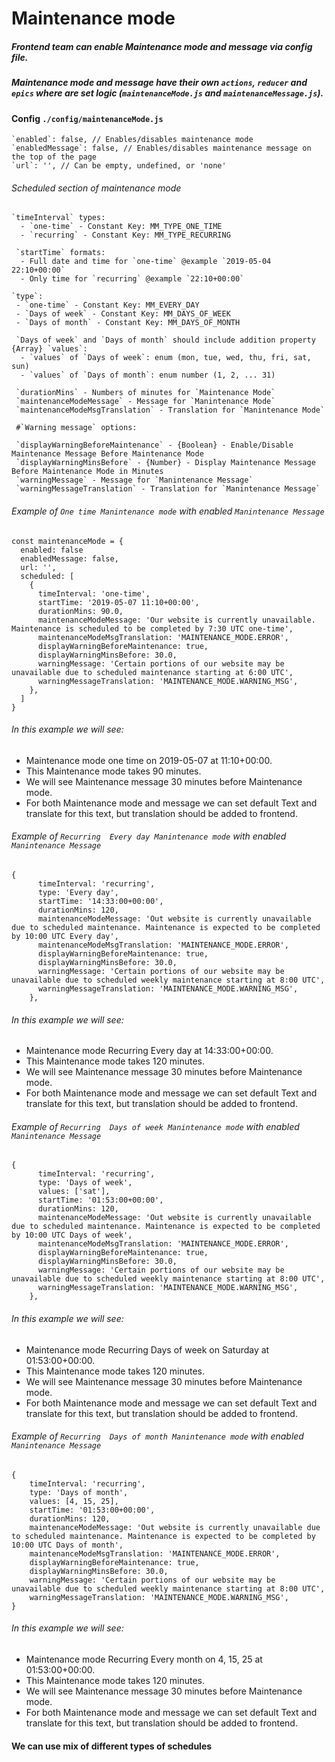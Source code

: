 # Maintenance mode

##### Frontend team can enable Maintenance mode  and message via config file.
##### Maintenance mode  and message have their own `actions`, `reducer` and `epics` where are set logic (`maintenanceMode.js` and `maintenanceMessage.js`).
#### Config `./config/maintenanceMode.js`

```
`enabled`: false, // Enables/disables maintenance mode
`enabledMessage`: false, // Enables/disables maintenance message on the top of the page
`url`: '', // Can be empty, undefined, or 'none'
```

###### Scheduled section of maintenance mode
```
`timeInterval` types:
  - `one-time` - Constant Key: MM_TYPE_ONE_TIME
  - `recurring` - Constant Key: MM_TYPE_RECURRING

 `startTime` formats:
  - Full date and time for `one-time` @example `2019-05-04 22:10+00:00`
  - Only time for `recurring` @example `22:10+00:00`
 
`type`:
 - `one-time` - Constant Key: MM_EVERY_DAY
 - `Days of week` - Constant Key: MM_DAYS_OF_WEEK
 - `Days of month` - Constant Key: MM_DAYS_OF_MONTH
 
 `Days of week` and `Days of month` should include addition property {Array} `values`:
  - `values` of `Days of week`: enum (mon, tue, wed, thu, fri, sat, sun)
  - `values` of `Days of month`: enum number (1, 2, ... 31)

 `durationMins` - Numbers of minutes for `Maintenance Mode`
 `maintenanceModeMessage` - Message for `Manintenance Mode`
 `maintenanceModeMsgTranslation` - Translation for `Manintenance Mode`

 #`Warning message` options:

 `displayWarningBeforeMaintenance` - {Boolean} - Enable/Disable Maintenance Message Before Maintenance Mode
 `displayWarningMinsBefore` - {Number} - Display Maintenance Message Before Maintenance Mode in Minutes
 `warningMessage` - Message for `Manintenance Message`
 `warningMessageTranslation` - Translation for `Manintenance Message`
```

###### Example of `One time Manintenance mode` with enabled `Manintenance Message`

```
const maintenanceMode = {
  enabled: false
  enabledMessage: false,
  url: '',
  scheduled: [
    {
      timeInterval: 'one-time',
      startTime: '2019-05-07 11:10+00:00',
      durationMins: 90.0,
      maintenanceModeMessage: 'Our website is currently unavailable. Maintenance is scheduled to be completed by 7:30 UTC one-time',
      maintenanceModeMsgTranslation: 'MAINTENANCE_MODE.ERROR',
      displayWarningBeforeMaintenance: true,
      displayWarningMinsBefore: 30.0,
      warningMessage: 'Certain portions of our website may be unavailable due to scheduled maintenance starting at 6:00 UTC',
      warningMessageTranslation: 'MAINTENANCE_MODE.WARNING_MSG',
    },
  ]
}
```
###### In this example we will see: 
- Maintenance mode one time on 2019-05-07 at 11:10+00:00.
- This Maintenance mode takes 90 minutes.
- We will see Maintenance message 30 minutes before Maintenance mode.
- For both Maintenance mode and message we can set default Text and translate for this text, but translation should be added to frontend.

###### Example of `Recurring  Every day Manintenance mode` with enabled `Manintenance Message`

```
{
      timeInterval: 'recurring',
      type: 'Every day',
      startTime: '14:33:00+00:00',
      durationMins: 120,
      maintenanceModeMessage: 'Out website is currently unavailable due to scheduled maintenance. Maintenance is expected to be completed by 10:00 UTC Every day',
      maintenanceModeMsgTranslation: 'MAINTENANCE_MODE.ERROR',
      displayWarningBeforeMaintenance: true,
      displayWarningMinsBefore: 30.0,
      warningMessage: 'Certain portions of our website may be unavailable due to scheduled weekly maintenance starting at 8:00 UTC',
      warningMessageTranslation: 'MAINTENANCE_MODE.WARNING_MSG',
    },
````
###### In this example we will see: 
- Maintenance mode Recurring  Every day at 14:33:00+00:00.
- This Maintenance mode takes 120 minutes.
- We will see Maintenance message 30 minutes before Maintenance mode.
- For both Maintenance mode and message we can set default Text and translate for this text, but translation should be added to frontend.

###### Example of `Recurring  Days of week Manintenance mode` with enabled `Manintenance Message`
```
{
      timeInterval: 'recurring',
      type: 'Days of week',
      values: ['sat'],
      startTime: '01:53:00+00:00',
      durationMins: 120,
      maintenanceModeMessage: 'Out website is currently unavailable due to scheduled maintenance. Maintenance is expected to be completed by 10:00 UTC Days of week',
      maintenanceModeMsgTranslation: 'MAINTENANCE_MODE.ERROR',
      displayWarningBeforeMaintenance: true,
      displayWarningMinsBefore: 30.0,
      warningMessage: 'Certain portions of our website may be unavailable due to scheduled weekly maintenance starting at 8:00 UTC',
      warningMessageTranslation: 'MAINTENANCE_MODE.WARNING_MSG',
    },
```
###### In this example we will see: 
- Maintenance mode Recurring  Days of week on Saturday at 01:53:00+00:00.
- This Maintenance mode takes 120 minutes.
- We will see Maintenance message 30 minutes before Maintenance mode.
- For both Maintenance mode and message we can set default Text and translate for this text, but translation should be added to frontend.

###### Example of `Recurring  Days of month Manintenance mode` with enabled `Manintenance Message`
```
{
    timeInterval: 'recurring',
    type: 'Days of month',
    values: [4, 15, 25],
    startTime: '01:53:00+00:00',
    durationMins: 120,
    maintenanceModeMessage: 'Out website is currently unavailable due to scheduled maintenance. Maintenance is expected to be completed by 10:00 UTC Days of month',
    maintenanceModeMsgTranslation: 'MAINTENANCE_MODE.ERROR',
    displayWarningBeforeMaintenance: true,
    displayWarningMinsBefore: 30.0,
    warningMessage: 'Certain portions of our website may be unavailable due to scheduled weekly maintenance starting at 8:00 UTC',
    warningMessageTranslation: 'MAINTENANCE_MODE.WARNING_MSG',
}
```
###### In this example we will see: 
- Maintenance mode Recurring  Every month on 4, 15, 25 at 01:53:00+00:00.
- This Maintenance mode takes 120 minutes.
- We will see Maintenance message 30 minutes before Maintenance mode.
- For both Maintenance mode and message we can set default Text and translate for this text, but translation should be added to frontend.

#### We can use mix of different types of schedules 


